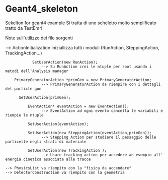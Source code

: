 # Geant4_skeleton
Sekelton for geant4 example
Si tratta di uno scheletro molto semplificato tratto da TestEm4 

Note sull'utilizzo dei file sorgenti

  --> ActionInitialization iniziallizza tutti i moduli (RunAction, SteppingAction, TrackingAction...) 
  
              	SetUserAction(new RunAction);
                    --> Su RunAction crei le ntuple per root usando i metodi dell'Analysis manager
  
  	 	PrimaryGeneratorAction *primGen = new PrimaryGeneratorAction;
                    --> PrimaryGeneratorAction da riempire con i dettagli del particle gun
              
	      SetUserAction(primGen);
	      
              EventAction* eventAction = new EventAction();
                    --> EventAction ad ogni evento cancella le variabili e riempie le ntuple
		    
              SetUserAction(eventAction);
	      
              SetUserAction(new SteppingAction(eventAction,primGen));
                    --> Stepping Action per studiare il passaggio delle particelle negli strati di materiale
		    
              SetUserAction(new TrackingAction );
                    --> Usare tracking action per accedere ad esempio all' energia cinetica associata alle tracce
    
    --> PhysicsList va riempito con la "fisica da accendere"
    --> DetectorConstruction va riempito con la geometria 
	
    
    
    
